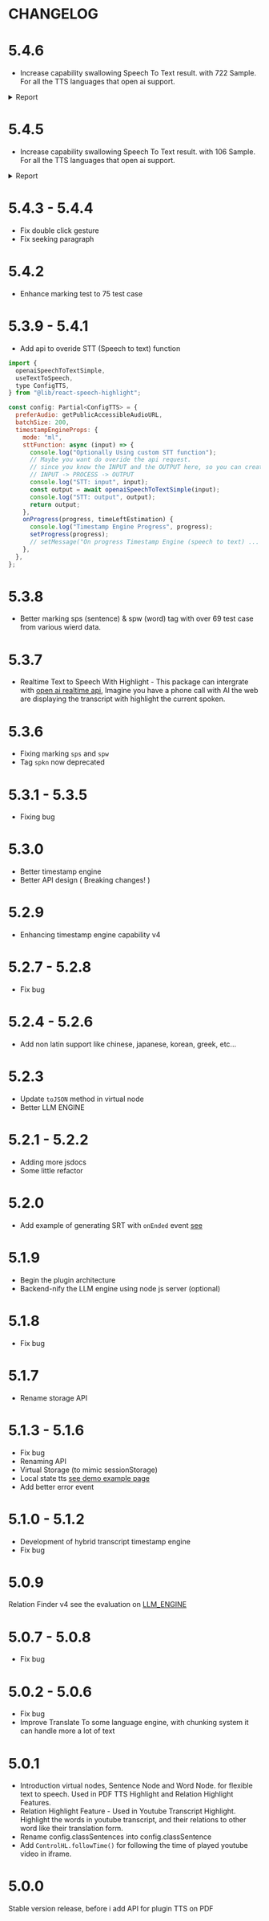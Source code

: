 # CHANGELOG

# 5.4.6

- Increase capability swallowing Speech To Text result. with 722 Sample. For all the TTS languages that open ai support.

<details>
  <summary>Report</summary>
  <br/>

avgErrWordsMiddle: 0.15255255255255257
Unit: sNodesSTTAlign() is done |
Avg Accuracy Sentence Time 99.97 % of 722 sample |
Avg Accuracy Word Time 98.15 % of 666 sample |
Avg Accuracy Word Middle 99.85 % of 666 sample |
Avg Exec Time: 0.37 ms

</details>

# 5.4.5

- Increase capability swallowing Speech To Text result. with 106 Sample. For all the TTS languages that open ai support.

<details>
  <summary>Report</summary>
  <br/>

avgErrWordsMiddle: 1.2860759493670888
Unit: ruleTimestampEngine() is done |
Avg Accuracy Sentence Time 99.81 % of 106 sample |
Avg Accuracy Word Time 84.44 % of 79 sample |
Avg Accuracy Word Middle 98.71 % of 79 sample |
Avg Exec Time: 1.59 ms

</details>

# 5.4.3 - 5.4.4

- Fix double click gesture
- Fix seeking paragraph

# 5.4.2

- Enhance marking test to 75 test case

# 5.3.9 - 5.4.1

- Add api to overide STT (Speech to text) function

```jsx
import {
  openaiSpeechToTextSimple,
  useTextToSpeech,
  type ConfigTTS,
} from "@lib/react-speech-highlight";

const config: Partial<ConfigTTS> = {
  preferAudio: getPublicAccessibleAudioURL,
  batchSize: 200,
  timestampEngineProps: {
    mode: "ml",
    sttFunction: async (input) => {
      console.log("Optionally Using custom STT function");
      // Maybe you want do overide the api request.
      // since you know the INPUT and the OUTPUT here, so you can create the PROCESS
      // INPUT -> PROCESS -> OUTPUT
      console.log("STT: input", input);
      const output = await openaiSpeechToTextSimple(input);
      console.log("STT: output", output);
      return output;
    },
    onProgress(progress, timeLeftEstimation) {
      console.log("Timestamp Engine Progress", progress);
      setProgress(progress);
      // setMessage("On progress Timestamp Engine (speech to text) ...  -> " + moment.duration(timeLeftEstimation, "seconds").humanize())
    },
  },
};
```

# 5.3.8

- Better marking sps (sentence) & spw (word) tag with over 69 test case from various wierd data.

# 5.3.7

- Realtime Text to Speech With Highlight - This package can intergrate with [open ai realtime api](https://platform.openai.com/docs/guides/realtime), Imagine you have a phone call with AI the web are displaying the transcript with highlight the current spoken.

# 5.3.6

- Fixing marking `sps` and `spw`
- Tag `spkn` now deprecated

# 5.3.1 - 5.3.5

- Fixing bug

# 5.3.0

- Better timestamp engine
- Better API design ( Breaking changes! )

# 5.2.9

- Enhancing timestamp engine capability v4

# 5.2.7 - 5.2.8

- Fix bug

# 5.2.4 - 5.2.6

- Add non latin support like chinese, japanese, korean, greek, etc...

# 5.2.3

- Update `toJSON` method in virtual node
- Better LLM ENGINE

# 5.2.1 - 5.2.2

- Adding more jsdocs
- Some little refactor

# 5.2.0

- Add example of generating SRT with `onEnded` event [see](https://react-speech-highlight.vercel.app/example)

# 5.1.9

- Begin the plugin architecture
- Backend-nify the LLM engine using node js server (optional)

# 5.1.8

- Fix bug

# 5.1.7

- Rename storage API

# 5.1.3 - 5.1.6

- Fix bug
- Renaming API
- Virtual Storage (to mimic sessionStorage)
- Local state tts [see demo example page](https://react-speech-highlight.vercel.app/example)
- Add better error event

# 5.1.0 - 5.1.2

- Development of hybrid transcript timestamp engine
- Fix bug

# 5.0.9

Relation Finder v4 see the evaluation on [LLM_ENGINE](LLM_ENGINE.md)

# 5.0.7 - 5.0.8

- Fix bug

# 5.0.2 - 5.0.6

- Fix bug
- Improve Translate To some language engine, with chunking system it can handle more a lot of text

# 5.0.1

- Introduction virtual nodes, Sentence Node and Word Node. for flexible text to speech. Used in PDF TTS Highlight and Relation Highlight Features.
- Relation Highlight Feature - Used in Youtube Transcript Highlight. Highlight the words in youtube transcript, and their relations to other word like their translation form.
- Rename config.classSentences into config.classSentence
- Add `ControlHL.followTime()` for following the time of played youtube video in iframe.

# 5.0.0

Stable version release, before i add API for plugin TTS on PDF
